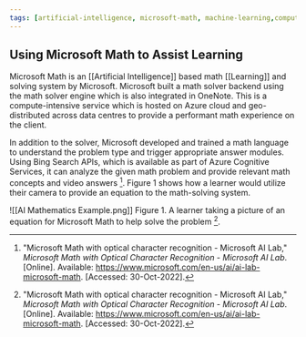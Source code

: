 ```yaml
---
tags: [artificial-intelligence, microsoft-math, machine-learning,computer-vision,mathematical-learning]
---
```


## Using Microsoft Math to Assist Learning

Microsoft Math is an [[Artificial Intelligence]] based math [[Learning]] and solving system by Microsoft. Microsoft built a math solver backend using the math solver engine which is also integrated in OneNote. This is a compute-intensive service which is hosted on Azure cloud and geo-distributed across data centres to provide a performant math experience on the client.

In addition to the solver, Microsoft developed and trained a math language to understand the problem type and trigger appropriate answer modules. Using Bing Search APIs, which is available as part of Azure Cognitive Services, it can analyze the given math problem and provide relevant math concepts and video answers [^1].  Figure 1 shows how a learner would utilize their camera to provide an equation to the math-solving system.

![[AI Mathematics Example.png]]
Figure 1. A learner taking a picture of an equation for Microsoft Math to help solve the problem [^1].

[^1]: "Microsoft Math with optical character recognition - Microsoft AI Lab," _Microsoft Math with Optical Character Recognition - Microsoft AI Lab_. \[Online\]. Available: https://www.microsoft.com/en-us/ai/ai-lab-microsoft-math. \[Accessed: 30-Oct-2022\].